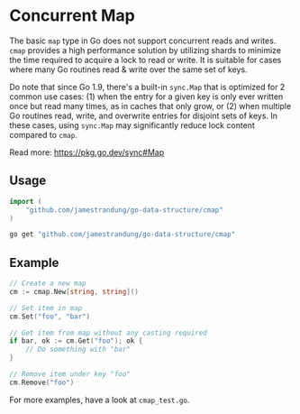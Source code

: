 # Concurrent Map

The basic `map` type in Go does not support concurrent reads and writes. `cmap` provides a high
performance solution by utilizing shards to minimize the time required to acquire a lock to read
or write. It is suitable for cases where many Go routines read & write over the same set of keys.

Do note that since Go 1.9, there's a built-in `sync.Map` that is optimized for 2 common use cases:
(1) when the entry for a given key is only ever written once but read many times, as in caches that 
only grow, or (2) when multiple Go routines read, write, and overwrite entries for disjoint sets of 
keys. In these cases, using `sync.Map` may significantly reduce lock content compared to `cmap`.

Read more: https://pkg.go.dev/sync#Map

## Usage

```go
import (
    "github.com/jamestrandung/go-data-structure/cmap"
)

```

```bash
go get "github.com/jamestrandung/go-data-structure/cmap"
```

## Example

```go
// Create a new map
cm := cmap.New[string, string]()

// Set item in map
cm.Set("foo", "bar")

// Get item from map without any casting required
if bar, ok := cm.Get("foo"); ok {
    // Do something with "bar"
}

// Remove item under key "foo"
cm.Remove("foo")
```

For more examples, have a look at `cmap_test.go`.